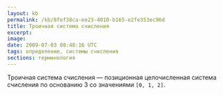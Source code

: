 ```yaml
---
layout: kb
permalink: /kb/8fef38ca-ee23-4010-b165-e2fe353ec96d
title: Троичная система счисления
excerpt:
image:
date: 2009-07-03 08:48:16 UTC
tags: определение, системы счисления
sections: терминология
---
```


Троичная система счисления — позиционная целочисленная система счисления по основанию 3 со значениями <code>[0, 1, 2]</code>.
